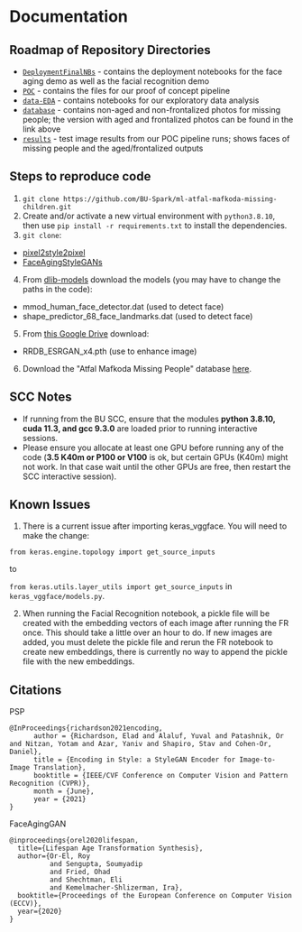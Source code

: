 # Documentation 


## Roadmap of Repository Directories
- [`DeploymentFinalNBs`](https://github.com/BU-Spark/ml-atfal-mafkoda-missing-children/tree/dev/Deployment:FinalNBs) - contains the deployment notebooks for the face aging demo as well as the facial recognition demo
- [`POC`](https://github.com/BU-Spark/ml-atfal-mafkoda-missing-children/tree/dev/POC) - contains the files for our proof of concept pipeline
- [`data-EDA`](https://github.com/BU-Spark/ml-atfal-mafkoda-missing-children/tree/dev/data-EDA) - contains notebooks for our exploratory data analysis
- [`database`](https://github.com/BU-Spark/ml-atfal-mafkoda-missing-children/tree/dev/database) - contains non-aged and non-frontalized photos for missing people; the version with aged and frontalized photos can be found in the link above
- [`results`](https://github.com/BU-Spark/ml-atfal-mafkoda-missing-children/tree/dev/results) - test image results from our POC pipeline runs; shows faces of missing people and the aged/frontalized outputs


## Steps to reproduce code
1. `git clone https://github.com/BU-Spark/ml-atfal-mafkoda-missing-children.git`
2. Create and/or activate a new virtual environment with `python3.8.10`, then use `pip install -r requirements.txt` to install the dependencies.
3. `git clone`:

- [pixel2style2pixel](https://github.com/eladrich/pixel2style2pixel)
- [FaceAgingStyleGANs](https://github.com/AbuAbdULLAH-MuhammadAli/FaceAgingStyleGANs)

4. From [dlib-models](https://github.com/davisking/dlib-models) download the models (you may have to change the paths in the code):

- mmod_human_face_detector.dat (used to detect face)
- shape_predictor_68_face_landmarks.dat (used to detect face)

5. From [this Google Drive](https://drive.google.com/file/d/1pJ_T-V1dpb1ewoEra1TGSWl5e6H7M4NN/view) download:

- RRDB_ESRGAN_x4.pth (use to enhance image)

6. Download the "Atfal Mafkoda Missing People" database [here](https://drive.google.com/file/d/1252bZG0sUNZ_eJZlZKTobUmOLeV9G-nM/view?usp=share_link).


## SCC Notes
* If running from the BU SCC, ensure that the modules **python 3.8.10, cuda 11.3, and gcc 9.3.0** are loaded prior to running interactive sessions.
* Please ensure you allocate at least one GPU before running any of the code (**3.5 K40m or P100 or V100** is ok, but certain GPUs (K40m) might not work. In that case wait until the other GPUs are free, then restart the SCC interactive session).


## Known Issues
1. There is a current issue after importing keras_vggface. You will need to make the change:

`from keras.engine.topology import get_source_inputs`

to

`from keras.utils.layer_utils import get_source_inputs` in `keras_vggface/models.py`.

2. When running the Facial Recognition notebook, a pickle file will be created with the embedding vectors of each image after running the FR once. This should take a little over an hour to do. If new images are added, you must delete the pickle file and rerun the FR notebook to create new embeddings, there is currently no way to append the pickle file with the new embeddings. 


## Citations 
PSP
```
@InProceedings{richardson2021encoding,
      author = {Richardson, Elad and Alaluf, Yuval and Patashnik, Or and Nitzan, Yotam and Azar, Yaniv and Shapiro, Stav and Cohen-Or, Daniel},
      title = {Encoding in Style: a StyleGAN Encoder for Image-to-Image Translation},
      booktitle = {IEEE/CVF Conference on Computer Vision and Pattern Recognition (CVPR)},
      month = {June},
      year = {2021}
}
```

FaceAgingGAN
```
@inproceedings{orel2020lifespan,
  title={Lifespan Age Transformation Synthesis},
  author={Or-El, Roy
          and Sengupta, Soumyadip
          and Fried, Ohad
          and Shechtman, Eli
          and Kemelmacher-Shlizerman, Ira},
  booktitle={Proceedings of the European Conference on Computer Vision (ECCV)},
  year={2020}
}
```



